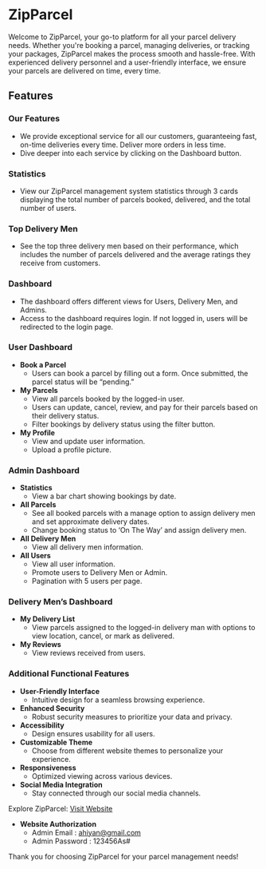 # ZipParcel

Welcome to ZipParcel, your go-to platform for all your parcel delivery needs. Whether you're booking a parcel, managing deliveries, or tracking your packages, ZipParcel makes the process smooth and hassle-free. With experienced delivery personnel and a user-friendly interface, we ensure your parcels are delivered on time, every time.

## Features

### Our Features
- We provide exceptional service for all our customers, guaranteeing fast, on-time deliveries every time. Deliver more orders in less time.
- Dive deeper into each service by clicking on the Dashboard button.

### Statistics
- View our ZipParcel management system statistics through 3 cards displaying the total number of parcels booked, delivered, and the total number of users.

### Top Delivery Men
- See the top three delivery men based on their performance, which includes the number of parcels delivered and the average ratings they receive from customers.

### Dashboard
- The dashboard offers different views for Users, Delivery Men, and Admins.
- Access to the dashboard requires login. If not logged in, users will be redirected to the login page.

### User Dashboard
- **Book a Parcel**
  - Users can book a parcel by filling out a form. Once submitted, the parcel status will be “pending.”
- **My Parcels**
  - View all parcels booked by the logged-in user.
  - Users can update, cancel, review, and pay for their parcels based on their delivery status.
  - Filter bookings by delivery status using the filter button.
- **My Profile**
  - View and update user information.
  - Upload a profile picture.

### Admin Dashboard
- **Statistics**
  - View a bar chart showing bookings by date.
- **All Parcels**
  - See all booked parcels with a manage option to assign delivery men and set approximate delivery dates.
  - Change booking status to ‘On The Way’ and assign delivery men.
- **All Delivery Men**
  - View all delivery men information.
- **All Users**
  - View all user information.
  - Promote users to Delivery Men or Admin.
  - Pagination with 5 users per page.

### Delivery Men’s Dashboard
- **My Delivery List**
  - View parcels assigned to the logged-in delivery man with options to view location, cancel, or mark as delivered.
- **My Reviews**
  - View reviews received from users.

### Additional Functional Features

- **User-Friendly Interface**
  - Intuitive design for a seamless browsing experience.
- **Enhanced Security**
  - Robust security measures to prioritize your data and privacy.
- **Accessibility**
  - Design ensures usability for all users.
- **Customizable Theme**
  - Choose from different website themes to personalize your experience.
- **Responsiveness**
  - Optimized viewing across various devices.
- **Social Media Integration**
  - Stay connected through our social media channels.

Explore ZipParcel: [Visit Website](https://zipparcel-client.web.app)

- **Website Authorization**
  - Admin Email : ahiyan@gmail.com
  - Admin Password :  123456As#


Thank you for choosing ZipParcel for your parcel management needs!
